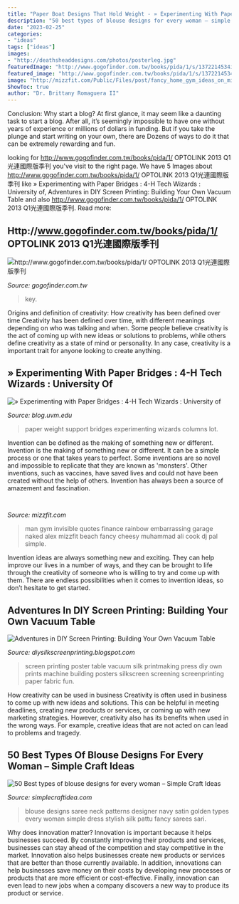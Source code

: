 ```yaml
---
title: "Paper Boat Designs That Hold Weight - » Experimenting With Paper Bridges : 4-h Tech Wizards : University Of"
description: "50 best types of blouse designs for every woman – simple craft ideas"
date: "2023-02-25"
categories:
- "ideas"
tags: ["ideas"]
images:
- "http://deathsheaddesigns.com/photos/posterleg.jpg"
featuredImage: "http://www.gogofinder.com.tw/books/pida/1/s/1372214534ikRSmFBn.jpg"
featured_image: "http://www.gogofinder.com.tw/books/pida/1/s/1372214534ikRSmFBn.jpg"
image: "http://mizzfit.com/Public/Files/post/fancy_home_gym_ideas_on_mizzfit_50420a3104.jpg"
ShowToc: true
author: "Dr. Brittany Romaguera II"
---
```



Conclusion: Why start a blog?
At first glance, it may seem like a daunting task to start a blog. After all, it’s seemingly impossible to have one without years of experience or millions of dollars in funding. But if you take the plunge and start writing on your own, there are Dozens of ways to do it that can be extremely rewarding and fun.

	

		
looking for http://www.gogofinder.com.tw/books/pida/1/ OPTOLINK 2013 Q1光連國際版季刊 you've visit to the right page. We have 5 Images about http://www.gogofinder.com.tw/books/pida/1/ OPTOLINK 2013 Q1光連國際版季刊 like » Experimenting with Paper Bridges : 4-H Tech Wizards : University of, Adventures in DIY Screen Printing: Building Your Own Vacuum Table and also http://www.gogofinder.com.tw/books/pida/1/ OPTOLINK 2013 Q1光連國際版季刊. Read more:
		
    
## Http://www.gogofinder.com.tw/books/pida/1/ OPTOLINK 2013 Q1光連國際版季刊

<img loading=lazy src="http://www.gogofinder.com.tw/books/pida/1/s/1372214534ikRSmFBn.jpg" onerror="this.onerror=null;this.src='https://tse3.mm.bing.net/th?id=OIP.WjSRnqdG4dOjSRcYpg-bgQHaKf&amp;pid=15.1';" alt="http://www.gogofinder.com.tw/books/pida/1/ OPTOLINK 2013 Q1光連國際版季刊">

_Source: gogofinder.com.tw_

>key. 

	

Origins and definition of creativity: How creativity has been defined over time
Creativity has been defined over time, with different meanings depending on who was talking and when. Some people believe creativity is the act of coming up with new ideas or solutions to problems, while others define creativity as a state of mind or personality. In any case, creativity is a important trait for anyone looking to create anything.

    
## » Experimenting With Paper Bridges : 4-H Tech Wizards : University Of

<img loading=lazy src="http://blog.uvm.edu/wizards/files/2014/06/milk_jug.jpg" onerror="this.onerror=null;this.src='https://tse4.mm.bing.net/th?id=OIP.FOMB0Sf0wJDDnJURGeNpPgHaJ4&amp;pid=15.1';" alt="» Experimenting with Paper Bridges : 4-H Tech Wizards : University of">

_Source: blog.uvm.edu_

>paper weight support bridges experimenting wizards columns lot. 

	

Invention can be defined as the making of something new or different.
Invention is the making of something new or different. It can be a simple process or one that takes years to perfect. Some inventions are so novel and impossible to replicate that they are known as 'monsters'. Other inventions, such as vaccines, have saved lives and could not have been created without the help of others. Invention has always been a source of amazement and fascination.

    
## 

<img loading=lazy src="http://mizzfit.com/Public/Files/post/fancy_home_gym_ideas_on_mizzfit_50420a3104.jpg" onerror="this.onerror=null;this.src='https://tse2.mm.bing.net/th?id=OIP.Cxdz2F7GpY2kgeekHD-jGgHaEe&amp;pid=15.1';" alt="">

_Source: mizzfit.com_

>man gym invisible quotes finance rainbow embarrassing garage naked alex mizzfit beach fancy cheesy muhammad ali cook dj pal simple. 

	

Invention ideas are always something new and exciting. They can help improve our lives in a number of ways, and they can be brought to life through the creativity of someone who is willing to try and come up with them. There are endless possibilities when it comes to invention ideas, so don’t hesitate to get started.

    
## Adventures In DIY Screen Printing: Building Your Own Vacuum Table

<img loading=lazy src="http://deathsheaddesigns.com/photos/posterleg.jpg" onerror="this.onerror=null;this.src='https://tse2.mm.bing.net/th?id=OIP.LLbNbBEPzoHjbKkRm7_lfQHaHV&amp;pid=15.1';" alt="Adventures in DIY Screen Printing: Building Your Own Vacuum Table">

_Source: diysilkscreenprinting.blogspot.com_

>screen printing poster table vacuum silk printmaking press diy own prints machine building posters silkscreen screening screenprinting paper fabric fun. 

	

How creativity can be used in business
Creativity is often used in business to come up with new ideas and solutions. This can be helpful in meeting deadlines, creating new products or services, or coming up with new marketing strategies. However, creativity also has its benefits when used in the wrong ways. For example, creative ideas that are not acted on can lead to problems and tragedy.

    
## 50 Best Types Of Blouse Designs For Every Woman – Simple Craft Ideas

<img loading=lazy src="https://simplecraftidea.com/wp-content/uploads/2018/02/Blouse-Designs-3.jpg" onerror="this.onerror=null;this.src='https://tse1.mm.bing.net/th?id=OIP._RqZ2bvaVK7c6kJr0NVzXAHaOo&amp;pid=15.1';" alt="50 Best types of blouse designs for every woman – Simple Craft Ideas">

_Source: simplecraftidea.com_

>blouse designs saree neck patterns designer navy satin golden types every woman simple dress stylish silk pattu fancy sarees sari. 

	

Why does innovation matter?
Innovation is important because it helps businesses succeed. By constantly improving their products and services, businesses can stay ahead of the competition and stay competitive in the market. Innovation also helps businesses create new products or services that are better than those currently available. In addition, innovations can help businesses save money on their costs by developing new processes or products that are more efficient or cost-effective. Finally, innovation can even lead to new jobs when a company discovers a new way to produce its product or service.

